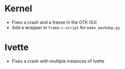 # Kernel
- Fixes a crash and a freeze in the GTK GUI
- Add a wrapper in `frama-c-script` for `make_machdep.py`

# Ivette
- Fixes a crash with multiple instances of Ivette
